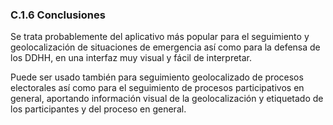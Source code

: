 ### C.1.6 Conclusiones

Se trata probablemente del aplicativo más popular para el seguimiento y geolocalización de situaciones de emergencia así como para la defensa de los DDHH, en una interfaz muy visual y fácil de interpretar.

Puede ser usado también para seguimiento geolocalizado de procesos electorales así como para el seguimiento de procesos participativos en general, aportando información visual de la geolocalización y etiquetado de los participantes y del proceso en general.





